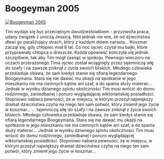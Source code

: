 Boogeyman 2005 
=============
[![Boogeyman 2005 ](http://vidos.pl/images/player.gif)](http://vidos.pl/boogeyman-2005)

 Tim wydaje się być przeciętnym dwudziestolatkiem - przyzwoita praca, udany związek z uroczą Jessicą. Nikt jednak nie wie, że od dzieciństwa dławi go paraliżujący strach, który z każdym dniem narasta... Koszmar zaczął się, gdy chłopiec miał 8 lat. Co noc ojciec czytał mu bajki, które przyprawiały chłopca o dreszcze. Każda opowieść kończyła się jednak szczęśliwie, tak aby Tim mógł zasnąć w spokoju. Pewnego wieczoru na oczach przerażonego Tima ojciec został wciągnięty przez tajemniczą siłę do szafy i na zawsze zniknął z życia swoich bliskich. Młodego człowieka prześladuje obawa, że sam kiedyś stanie się ofiarą legendarnego Boogeymana. Stara się nie dawać mu okazji na spotkanie w jego mieszkaniu nie ma ciemnych kątów ani szaf, a do spania służy materac... Jednak w wyniku dziwnego splotu okoliczności Tim musi wrócić do domu rodzinnego, zaniedbanej i ponuro wyglądającej wiktoriańskiej posiadłości. Stopniowo nabiera pewności, że w miejscu, w którym przeżył największy dramat dzieciństwa czyha na niego ten sam potwór, który zmienił jego życie w koszmar... 
  ... tajemniczą siłę do szafy i na zawsze zniknął z życia swoich bliskich. Młodego człowieka prześladuje obawa, że sam kiedyś stanie się ofiarą legendarnego Boogeymana. Stara się nie dawać mu okazji na spotkanie w jego mieszkaniu nie ma ciemnych kątów ani szaf, a do spania służy materac... Jednak w wyniku dziwnego splotu okoliczności Tim musi wrócić do domu rodzinnego, zaniedbanej i ponuro wyglądającej wiktoriańskiej posiadłości. Stopniowo nabiera pewności, że w miejscu, w którym przeżył największy dramat dzieciństwa czyha na niego ten sam potwór, który zmienił jego życie w koszmar...
